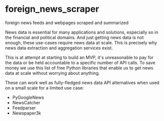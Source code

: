# foreign_news_scraper
foreign news feeds and webpages scraped and summarized


News data is essential for many applications and solutions, especially so in the financial and political domains. And just getting news data is not enough, 
these use-cases require news data at scale.
This is precisely why news data extraction and aggregation services exist.

This is at attempt at starting to build an MVP, it's unreasonable to pay for the data or be held accountable to a specific number of API calls. 
To save money we use this list of free Python libraries that enable us to get news data at scale without worrying about anything. 

These can work well as fully-fledged news data API alternatives when used on a small scale for a limited use case:

- PyGoogleNews
- NewsCatcher
- Feedparser
- Newspaper3k
